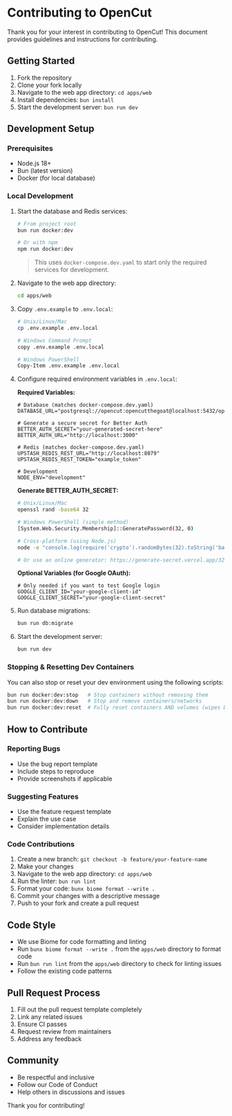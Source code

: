 # Contributing to OpenCut

Thank you for your interest in contributing to OpenCut! This document provides guidelines and instructions for contributing.

## Getting Started

1. Fork the repository
2. Clone your fork locally
3. Navigate to the web app directory: `cd apps/web`
4. Install dependencies: `bun install`
5. Start the development server: `bun run dev`

## Development Setup

### Prerequisites

- Node.js 18+
- Bun (latest version)
- Docker (for local database)

### Local Development

1. Start the database and Redis services:

    ```bash
    # From project root
    bun run docker:dev

    # Or with npm
    npm run docker:dev
    ```

    > This uses `docker-compose.dev.yaml` to start only the required services for development.

2. Navigate to the web app directory:

    ```bash
    cd apps/web
    ```

3. Copy `.env.example` to `.env.local`:

    ```bash
    # Unix/Linux/Mac
    cp .env.example .env.local

    # Windows Command Prompt
    copy .env.example .env.local

    # Windows PowerShell
    Copy-Item .env.example .env.local
    ```

4. Configure required environment variables in `.env.local`:

    **Required Variables:**

    ```env
    # Database (matches docker-compose.dev.yaml)
    DATABASE_URL="postgresql://opencut:opencutthegoat@localhost:5432/opencut"

    # Generate a secure secret for Better Auth
    BETTER_AUTH_SECRET="your-generated-secret-here"
    BETTER_AUTH_URL="http://localhost:3000"

    # Redis (matches docker-compose.dev.yaml)
    UPSTASH_REDIS_REST_URL="http://localhost:8079"
    UPSTASH_REDIS_REST_TOKEN="example_token"

    # Development
    NODE_ENV="development"
    ```

    **Generate BETTER_AUTH_SECRET:**

    ```bash
    # Unix/Linux/Mac
    openssl rand -base64 32

    # Windows PowerShell (simple method)
    [System.Web.Security.Membership]::GeneratePassword(32, 0)

    # Cross-platform (using Node.js)
    node -e "console.log(require('crypto').randomBytes(32).toString('base64'))"

    # Or use an online generator: https://generate-secret.vercel.app/32
    ```

    **Optional Variables (for Google OAuth):**

    ```env
    # Only needed if you want to test Google login
    GOOGLE_CLIENT_ID="your-google-client-id"
    GOOGLE_CLIENT_SECRET="your-google-client-secret"
    ```

5. Run database migrations:

    ```bash
    bun run db:migrate
    ```

6. Start the development server:

    ```bash
    bun run dev
    ```

### Stopping & Resetting Dev Containers

You can also stop or reset your dev environment using the following scripts:

```bash
bun run docker:dev:stop   # Stop containers without removing them
bun run docker:dev:down   # Stop and remove containers/networks
bun run docker:dev:reset  # Fully reset containers AND volumes (wipes DB!)

```

## How to Contribute

### Reporting Bugs

- Use the bug report template
- Include steps to reproduce
- Provide screenshots if applicable

### Suggesting Features

- Use the feature request template
- Explain the use case
- Consider implementation details

### Code Contributions

1. Create a new branch: `git checkout -b feature/your-feature-name`
2. Make your changes
3. Navigate to the web app directory: `cd apps/web`
4. Run the linter: `bun run lint`
5. Format your code: `bunx biome format --write .`
6. Commit your changes with a descriptive message
7. Push to your fork and create a pull request

## Code Style

- We use Biome for code formatting and linting
- Run `bunx biome format --write .` from the `apps/web` directory to format code
- Run `bun run lint` from the `apps/web` directory to check for linting issues
- Follow the existing code patterns

## Pull Request Process

1. Fill out the pull request template completely
2. Link any related issues
3. Ensure CI passes
4. Request review from maintainers
5. Address any feedback

## Community

- Be respectful and inclusive
- Follow our Code of Conduct
- Help others in discussions and issues

Thank you for contributing!
